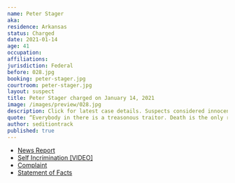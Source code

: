 ```yaml
---
name: Peter Stager
aka:
residence: Arkansas
status: Charged
date: 2021-01-14
age: 41
occupation:
affiliations:
jurisdiction: Federal
before: 028.jpg
booking: peter-stager.jpg
courtroom: peter-stager.jpg
layout: suspect
title: Peter Stager charged on January 14, 2021
image: /images/preview/028.jpg
description: Click for latest case details. Suspects considered innocent until proven guilty.
quote: “Everybody in there is a treasonous traitor. Death is the only remedy for what’s in that building.”
author: seditiontrack
published: true
---
```


- [News Report](https://www.wsj.com/livecoverage/trump-impeachment-house-biden/card/BeFqRm1wpv2SEpH3SSLQ)
- [Self Incrimination [VIDEO]](https://www.youtube.com/watch?v=SVhLKKTUhIg&feature=youtu.be)
- [Complaint](https://www.justice.gov/opa/page/file/1354981/download)
- [Statement of Facts](https://www.justice.gov/opa/page/file/1355506/download)